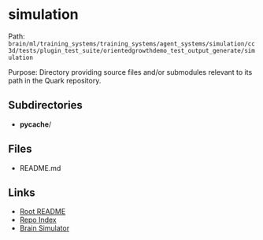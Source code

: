 # simulation

Path: `brain/ml/training_systems/training_systems/agent_systems/simulation/cc3d/tests/plugin_test_suite/orientedgrowthdemo_test_output_generate/simulation`

Purpose: Directory providing source files and/or submodules relevant to its path in the Quark repository.

## Subdirectories
- __pycache__/

## Files
- README.md

## Links
- [Root README](../../../../../../../../../../README.md)
- [Repo Index](../../../../../../../../../../repo_index.json)
- [Brain Simulator](../../../../../../../../../../brain/architecture/brain_simulator.py)
